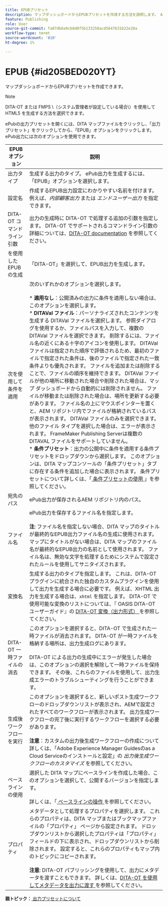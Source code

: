 ```yaml
---
title: EPUBプリセット
description: マップダッシュボードからEPUBプリセットを作成する方法を説明します。 AEM GuidesでEPUB出力プリセットを設定します。
feature: Publishing
role: User
source-git-commit: fa07db6a9cb8d8f5b133258acd5647631b22e28a
workflow-type: tm+mt
source-wordcount: '810'
ht-degree: 1%

---
```


# EPUB {#id205BED020YT}

マップダッシュボードからEPUBプリセットを作成できます。

>[!NOTE]
>
> DITA-OT または FMPS \（システム管理者が設定している場合\）を使用してHTML5 を生成する方法を選択できます。

ePubの出力プリセットを開くには、DITA マップファイルをクリックし、「出力プリセット」をクリックしてから、「EPUB」オプションをクリックします。 ePub出力には次のオプションを使用できます。

| EPUBオプション | 説明 |
| --- | --- |
| 出力タイプ | 生成する出力のタイプ。 ePub出力を生成するには、「EPUB」オプションを選択します。 |
| 設定名 | 作成するEPUB出力設定にわかりやすい名前を付けます。 例えば、_内部顧客出力_ または _エンドユーザー出力_ を指定できます。 |
| DITA-OT コマンドライン引数 | 出力の生成時に DITA-OT で処理する追加の引数を指定します。 DITA-OT でサポートされるコマンドライン引数の詳細については、[DITA-OT documentation](https://www.dita-ot.org/) を参照してください。 |
| を使用したEPUBの生成 | 「DITA-OT」を選択して、EPUB出力を生成します。 |
| 次を使用して条件を適用 | 次のいずれかのオプションを選択します。<br><br>* **適用なし**：公開済みの出力に条件を適用しない場合は、このオプションを選択します。<br>* **DITAVal ファイル**：パーソナライズされたコンテンツを生成する DITAVal ファイルを選択します。 参照ダイアログを使用するか、ファイルパスを入力して、複数の DITAVal ファイルを選択できます。 削除するには、ファイル名の近くにある十字のアイコンを使用します。 DITAVal ファイルは指定された順序で評価されるため、最初のファイルで指定された条件は、後のファイルで指定された一致条件よりも優先されます。 ファイルを追加または削除することで、ファイルの順序を維持できます。 DITAVal ファイルが他の場所に移動された場合や削除された場合は、マップ ダッシュボードから自動的には削除されません。 ファイルが移動または削除された場合は、場所を更新する必要があります。 ファイル名の上にマウスポインターを置くと、AEM リポジトリ内でファイルが格納されているパスが表示されます。 DITAVal ファイルのみを選択できます。他のファイル タイプを選択した場合は、エラーが表示されます。 FrameMaker Publishing Serverは複数の DITAVAL ファイルをサポートしていません。<br>* **条件プリセット**：出力の公開中に条件を適用する条件プリセットをドロップダウンから選択します。 このオプションは、DITA マップコンソールの「条件プリセット」タブに存在する条件を追加した場合に表示されます。 条件プリセットについて詳しくは、「[ 条件プリセットの使用 ](generate-output-use-condition-presets.md#id1825FL004PN)」を参照してください。 |
| 宛先のパス | ePub出力が保存されるAEM リポジトリ内のパス。 |
| ファイル名 | ePub出力を保存するファイル名を指定します。<br><br>**注**: ファイル名を指定しない場合、DITA マップのタイトルが最終的なEPUB出力ファイル名の生成に使用されます。 マップにタイトルがない場合は、DITA マップのファイル名が最終的なEPUB出力の名前として使用されます。 ファイル名は、無効な文字を処理するためにシステムで設定されたルールを使用してサニタイズされます。 |
| 変換名 | 生成する出力のタイプを指定します。 これは、DITA-OT プラグインに統合された独自のカスタムプラグインを使用して出力を生成する場合に必要です。 例えば、XHTML 出力を生成する場合は、`xhtml` を指定します。 DITA-OT で使用可能な変換のリストについては、『 OASIS DITA-OT ユーザーガイド』の [DITA-OT 変換（出力形式） ](http://www.dita-ot.org/2.3/user-guide/AvailableTransforms.md) を参照してください。 |
| DITA-OT 一時ファイルの消去 | このオプションを選択すると、DITA-OT で生成された一時ファイルが消去されます。 DITA-OT が一時ファイルを格納する場所は、出力生成ログにあります。<br><br>DITA-OT による出力の生成中にエラーが発生した場合は、このオプションの選択を解除して一時ファイルを保持できます。 その後、これらのファイルを使用して、出力生成エラーのトラブルシューティングを行うことができます。 |
| 生成後ワークフローを実行 | このオプションを選択すると、新しいポスト生成ワークフローのドロップダウンリストが表示され、AEMで設定されたすべてのワークフローが表示されます。 出力生成ワークフローの完了後に実行するワークフローを選択する必要があります。<br><br>**注意**：カスタムの出力後生成ワークフローの作成について詳しくは、「Adobe Experience Manager Guidesのas a Cloud Serviceのインストールと設定」の _出力後生成ワークフローのカスタマイズ_ を参照してください。 |
| ベースラインの使用 | 選択した DITA マップにベースラインを作成した場合、このオプションを選択して、公開するバージョンを指定します。<br><br> 詳しくは、「[ ベースラインの操作 ](generate-output-use-baseline-for-publishing.md#id1825FI0J0PF) を参照してください。 |
| プロパティ | メタデータとして処理するプロパティを選択します。 これらのプロパティは、DITA マップまたはブックマップファイルの「プロパティ」 ページから設定されます。 ドロップダウンリストから選択したプロパティは「プロパティ」フィールドの下に表示され、ドロップダウンリストから削除されます。 設定すると、これらのプロパティもマップ内のトピックにコピーされます。<br><br>**注意**: DITA-OT パブリッシングを使用して、出力にメタデータを渡すこともできます。 詳しくは、[DITA-OT を使用してメタデータを出力に渡す ](pass-metadata-dita-ot.md#id21BJ00QD0XA) を参照してください。 |

**親トピック：**[ 出力プリセットについて ](generate-output-understand-presets.md)
